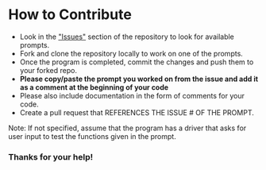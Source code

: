 # How to Contribute
- Look in the ["Issues"](https://github.com/IMACULGY/CPPExamples/issues) section of the repository to look for available prompts.
- Fork and clone the repository locally to work on one of the prompts.
- Once the program is completed, commit the changes and push them to your forked repo.
- **Please copy/paste the prompt you worked on from the issue and add it as a comment at the beginning of your code**
- Please also include documentation in the form of comments for your code.
- Create a pull request that REFERENCES THE ISSUE # OF THE PROMPT.

Note: If not specified, assume that the program has a driver that asks for user input to test the functions given in the prompt.

### Thanks for your help!
